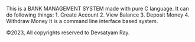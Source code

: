 This is a BANK MANAGEMENT SYSTEM made with pure C language. 
It can do following things:
			1. Create Account
			2. View Balance
			3. Deposit Money
			4. Withdraw Money
It is a command line interface based system.

©2023, All copyrights reserved to Devsatyam Ray.
      
